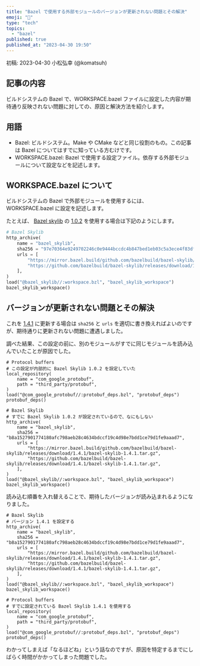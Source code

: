 ```yaml
---
title: "Bazel で使用する外部モジュールのバージョンが更新されない問題とその解決"
emoji: "🔨"
type: "tech"
topics:
  - "bazel"
published: true
published_at: "2023-04-30 19:50"
---
```


初稿: 2023-04-30
小松弘幸 (@komatsuh)

## 記事の内容
ビルドシステムの Bazel で、WORKSPACE.bazel ファイルに設定した内容が期待通り反映されない問題に対しての、原因と解決方法を紹介します。

## 用語
* Bazel: ビルドシステム。Make や CMake などと同じ役割のもの。この記事は Bazel についてはすでに知っている方むけです。
* WORKSPACE.bazel: Bazel で使用する設定ファイル。依存する外部モジュールについて設定などを記述します。

## WORKSPACE.bazel について

ビルドシステムの Bazel で外部モジュールを使用するには、WORKSPACE.bazel に設定を記述します。

たとえば、 [Bazel skylib](https://github.com/bazelbuild/bazel-skylib) の [1.0.2](https://github.com/bazelbuild/bazel-skylib/releases/tag/1.0.2) を使用する場合は下記のようにします。

```py
# Bazel Skylib
http_archive(
    name = "bazel_skylib",
    sha256 = "97e70364e9249702246c0e9444bccdc4b847bed1eb03c5a3ece4f83dfe6abc44",
    urls = [
        "https://mirror.bazel.build/github.com/bazelbuild/bazel-skylib/releases/download/1.0.2/bazel-skylib-1.0.2.tar.gz",
        "https://github.com/bazelbuild/bazel-skylib/releases/download/1.0.2/bazel-skylib-1.0.2.tar.gz",
    ],
)
load("@bazel_skylib//:workspace.bzl", "bazel_skylib_workspace")
bazel_skylib_workspace()
```

## バージョンが更新されない問題とその解決

これを [1.4.1](https://github.com/bazelbuild/bazel-skylib/releases/tag/1.4.1) に更新する場合は `sha256` と `urls` を適切に書き換えればよいのですが、期待通りに更新されない問題に遭遇しました。

調べた結果、この設定の前に、別のモジュールがすでに同じモジュールを読み込んでいたことが原因でした。

```py:NG
# Protocol buffers
# この設定が内部的に Bazel Skylib 1.0.2 を設定していた
local_repository(
    name = "com_google_protobuf",
    path = "third_party/protobuf",
)
load("@com_google_protobuf//:protobuf_deps.bzl", "protobuf_deps")
protobuf_deps()

# Bazel Skylib
# すでに Bazel Skylib 1.0.2 が設定されているので、なにもしない
http_archive(
    name = "bazel_skylib",
    sha256 = "b8a1527901774180afc798aeb28c4634bdccf19c4d98e7bdd1ce79d1fe9aaad7",
    urls = [
        "https://mirror.bazel.build/github.com/bazelbuild/bazel-skylib/releases/download/1.4.1/bazel-skylib-1.4.1.tar.gz",
        "https://github.com/bazelbuild/bazel-skylib/releases/download/1.4.1/bazel-skylib-1.4.1.tar.gz",
    ],
)
load("@bazel_skylib//:workspace.bzl", "bazel_skylib_workspace")
bazel_skylib_workspace()
```

読み込む順番を入れ替えることで、期待したバージョンが読み込まれるようになりました。
```py:OK
# Bazel Skylib
# バージョン 1.4.1 を設定する
http_archive(
    name = "bazel_skylib",
    sha256 = "b8a1527901774180afc798aeb28c4634bdccf19c4d98e7bdd1ce79d1fe9aaad7",
    urls = [
        "https://mirror.bazel.build/github.com/bazelbuild/bazel-skylib/releases/download/1.4.1/bazel-skylib-1.4.1.tar.gz",
        "https://github.com/bazelbuild/bazel-skylib/releases/download/1.4.1/bazel-skylib-1.4.1.tar.gz",
    ],
)
load("@bazel_skylib//:workspace.bzl", "bazel_skylib_workspace")
bazel_skylib_workspace()

# Protocol buffers
# すでに設定されている Bazel Skylib 1.4.1 を使用する
local_repository(
    name = "com_google_protobuf",
    path = "third_party/protobuf",
)
load("@com_google_protobuf//:protobuf_deps.bzl", "protobuf_deps")
protobuf_deps()
```

わかってしまえば「なるほどね」という話なのですが、原因を特定するまでにしばらく時間がかかってしまった問題でした。
